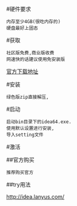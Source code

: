 
#硬件要求

	内存至少4GB(很吃内存的)
	硬盘最好上固态


#获取 

	社区版免费,商业版收费
	网速快的话建议使用免安装版
	
[官方下载地址](http://www.jetbrains.com/idea/download/#section=windows)


#安装

	绿色版zip直接解压,	


#启动

	启动bin目录下的idea64.exe.
	使用默认设置进行安装,
	导入setting文件
	

#激活

##官方购买
	
	推荐购买官方

##try用法

http://idea.lanyus.com/ 





